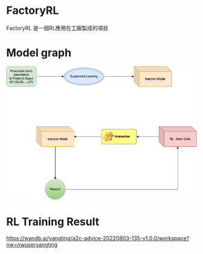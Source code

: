 # FactoryRL 
FactoryRL 是一個RL應用在工廠製成的項目

# Model graph
![screenshot](images/model_graph.png)

# RL Training Result
https://wandb.ai/yangting/a2c-advice-20220803-135-v1.0.0/workspace?nw=nwuseryangting